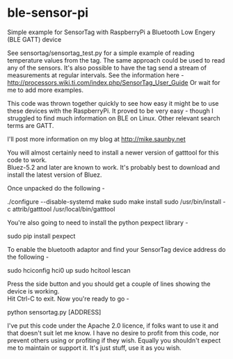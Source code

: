 ble-sensor-pi
=============

Simple example for SensorTag with RaspberryPi a Bluetooth Low Engery (BLE GATT) device

See sensortag/sensortag_test.py for a simple example of reading temperature values from the tag.
The same approach could be used to read any of the sensors.  It's also possible to have the tag
send a stream of measurements at regular intervals.  See the information here -
http://processors.wiki.ti.com/index.php/SensorTag_User_Guide
Or wait for me to add more examples.

This code was thrown together quickly to see how easy it might be to use these devices with the
RaspberryPi.  It proved to be very easy - though I struggled to find much information on BLE on 
Linux.  Other relevant search terms are GATT.

I'll post more information on my blog at http://mike.saunby.net

You will almost certainly need to install a newer version of gatttool for this code to work.  
Bluez-5.2 and later are known to work. It's probably best to download and install the latest
version of Bluez.

Once unpacked do the following -

  ./configure --disable-systemd
  make
  sudo make install
  sudo /usr/bin/install -c attrib/gatttool /usr/local/bin/gatttool

You're also going to need to install the python pexpect library -

  sudo pip install pexpect

To enable the bluetooth adaptor and find your SensorTag device address do the following -

  sudo hciconfig hci0 up
  sudo hcitool lescan 

Press the side button and you should get a couple of lines showing the device is working.  
Hit Ctrl-C to exit.  Now you're ready to go -

  python sensortag.py [ADDRESS]


I've put this code under the Apache 2.0 licence, if folks want to use it and that 
doesn't suit let me know.  I have no desire to profit from this code, nor prevent others using
or profiting if they wish.  Equally you shouldn't expect me to maintain or support it.  It's 
just stuff, use it as you wish.
